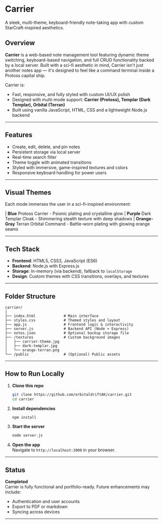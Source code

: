 # Carrier 
A sleek, multi-theme, keyboard-friendly note-taking app with custom StarCraft-inspired aesthetics.

##  Overview

**Carrier** is a web-based note management tool featuring dynamic theme switching, keyboard-based navigation, and full CRUD functionality backed by a local server. Built with a sci-fi aesthetic in mind, Carrier isn't just another notes app — it's designed to feel like a command terminal inside a Protoss capital ship.

Carrier is:
- Fast, responsive, and fully styled with custom UI/UX polish
- Designed with multi-mode support: **Carrier (Protoss), Templar (Dark Templar), Orbital (Terran)**
- Built using vanilla JavaScript, HTML, CSS and a lightweight Node.js backend

---

##  Features

-  Create, edit, delete, and pin notes
-  Persistent storage via local server
-  Real-time search filter
-  Theme toggle with animated transitions
-  Styled with immersive, game-inspired textures and colors
-  Responsive keyboard handling for power users

---

##  Visual Themes

Each mode immerses the user in a sci-fi-inspired environment:


| **Blue** Protoss Carrier - Psionic plating and crystalline glow 
| **Purple** Dark Templar Cloak - Shimmering stealth texture with deep shadows 
| **Orange-Gray** Terran Orbital Command - Battle-worn plating with glowing orange seams 

---

##  Tech Stack

- **Frontend**: HTML5, CSS3, JavaScript (ES6)
- **Backend**: Node.js with Express.js
- **Storage**: In-memory (via backend), fallback to `localStorage`
- **Design**: Custom themes with CSS transitions, overlays, and textures

---

##  Folder Structure

```
carrier/
│
├── index.html             # Main interface
├── styles.css             # Themed styles and layout
├── app.js                 # Frontend logic & interactivity
├── server.js              # Backend API (Node + Express)
├── notes.json             # Optional backup storage file
├── /textures              # Custom background images
│   ├── carrier-theme.jpg
│   ├── dark-templar.jpg
│   └── orange-terran.png
└── /public                # (Optional) Public assets
```

---

##  How to Run Locally

1. **Clone this repo**  
   ```bash
   git clone https://github.com/orbitaldriftAK/carrier.git
   cd carrier
   ```

2. **Install dependencies**  
   ```bash
   npm install
   ```

3. **Start the server**  
   ```bash
   node server.js
   ```

4. **Open the app**  
   Navigate to `http://localhost:3000` in your browser.

---

##  Status

 **Completed**  
Carrier is fully functional and portfolio-ready. Future enhancements may include:
- Authentication and user accounts
- Export to PDF or markdown
- Syncing across devices

---



